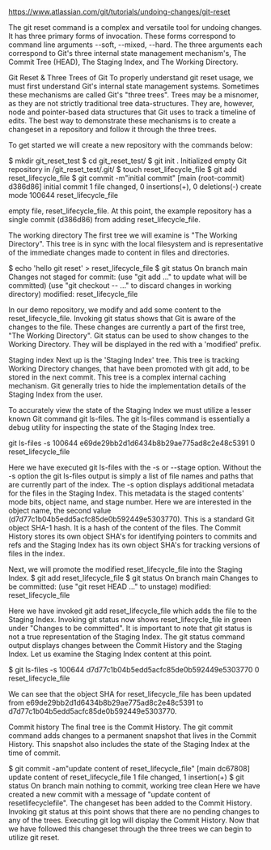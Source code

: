 https://www.atlassian.com/git/tutorials/undoing-changes/git-reset

The git reset command is a complex and versatile tool for undoing changes. It has three primary forms of invocation. These forms correspond to command line arguments --soft, --mixed, --hard. The three arguments each correspond to Git's three internal state management mechanism's, The Commit Tree (HEAD), The Staging Index, and The Working Directory.

Git Reset & Three Trees of Git
To properly understand git reset usage, we must first understand Git's internal state management systems. Sometimes these mechanisms are called Git's "three trees". Trees may be a misnomer, as they are not strictly traditional tree data-structures. They are, however, node and pointer-based data structures that Git uses to track a timeline of edits. The best way to demonstrate these mechanisms is to create a changeset in a repository and follow it through the three trees. 

To get started we will create a new repository with the commands below:

$ mkdir git_reset_test
$ cd git_reset_test/
$ git init .
Initialized empty Git repository in /git_reset_test/.git/
$ touch reset_lifecycle_file
$ git add reset_lifecycle_file
$ git commit -m"initial commit"
[main (root-commit) d386d86] initial commit
1 file changed, 0 insertions(+), 0 deletions(-)
create mode 100644 reset_lifecycle_file

empty file, reset_lifecycle_file. At this point, the example repository has a single commit (d386d86) from adding reset_lifecycle_file.

The working directory
The first tree we will examine is "The Working Directory". This tree is in sync with the local filesystem and is representative of the immediate changes made to content in files and directories.


$ echo 'hello git reset' > reset_lifecycle_file
 $ git status 
 On branch main
 Changes not staged for commit: 
 (use "git add ..." to update what will be committed) 
 (use "git checkout -- ..." to discard changes in working directory) 
 modified: reset_lifecycle_file

In our demo repository, we modify and add some content to the reset_lifecycle_file. Invoking git status shows that Git is aware of the changes to the file. These changes are currently a part of the first tree, "The Working Directory". Git status can be used to show changes to the Working Directory. They will be displayed in the red with a 'modified' prefix.

Staging index
Next up is the 'Staging Index' tree. This tree is tracking Working Directory changes, that have been promoted with git add, to be stored in the next commit. This tree is a complex internal caching mechanism. Git generally tries to hide the implementation details of the Staging Index from the user.

To accurately view the state of the Staging Index we must utilize a lesser known Git command git ls-files. The git ls-files command is essentially a debug utility for inspecting the state of the Staging Index tree.

git ls-files -s
100644 e69de29bb2d1d6434b8b29ae775ad8c2e48c5391 0   reset_lifecycle_file

Here we have executed git ls-files with the -s or --stage option. Without the -s option the git ls-files output is simply a list of file names and paths that are currently part of the index. The -s option displays additional metadata for the files in the Staging Index. This metadata is the staged contents' mode bits, object name, and stage number. Here we are interested in the object name, the second value (d7d77c1b04b5edd5acfc85de0b592449e5303770). This is a standard Git object SHA-1 hash. It is a hash of the content of the files. The Commit History stores its own object SHA's for identifying pointers to commits and refs and the Staging Index has its own object SHA's for tracking versions of files in the index.

Next, we will promote the modified reset_lifecycle_file into the Staging Index.
$ git add reset_lifecycle_file 
$ git status 
On branch main Changes to be committed: 
(use "git reset HEAD ..." to unstage) 
modified: reset_lifecycle_file

Here we have invoked git add reset_lifecycle_file which adds the file to the Staging Index. Invoking git status now shows reset_lifecycle_file in green under "Changes to be committed". It is important to note that git status is not a true representation of the Staging Index. The git status command output displays changes between the Commit History and the Staging Index. Let us examine the Staging Index content at this point.

 
$ git ls-files -s 
100644 d7d77c1b04b5edd5acfc85de0b592449e5303770 0 reset_lifecycle_file

We can see that the object SHA for reset_lifecycle_file has been updated from e69de29bb2d1d6434b8b29ae775ad8c2e48c5391 to d7d77c1b04b5edd5acfc85de0b592449e5303770.

Commit history
The final tree is the Commit History. The git commit command adds changes to a permanent snapshot that lives in the Commit History. This snapshot also includes the state of the Staging Index at the time of commit.

$ git commit -am"update content of reset_lifecycle_file"
[main dc67808] update content of reset_lifecycle_file
1 file changed, 1 insertion(+)
$ git status
On branch main
nothing to commit, working tree clean
Here we have created a new commit with a message of "update content of resetlifecyclefile". The changeset has been added to the Commit History. Invoking git status at this point shows that there are no pending changes to any of the trees. Executing git log will display the Commit History. Now that we have followed this changeset through the three trees we can begin to utilize git reset.




